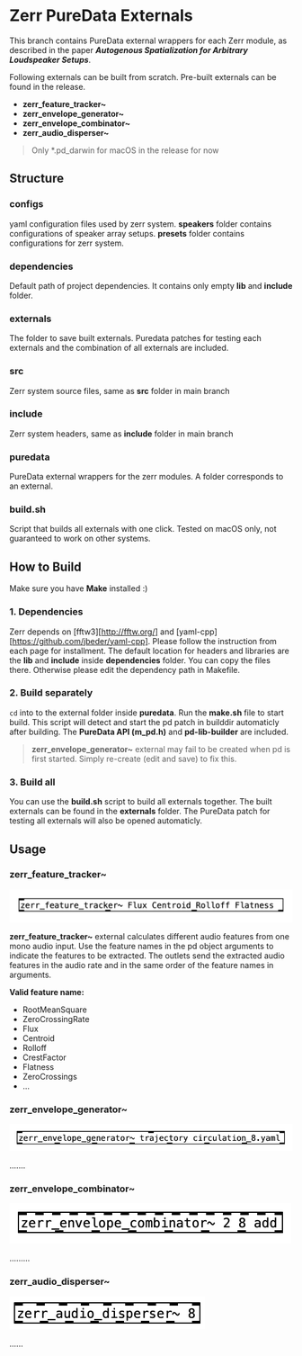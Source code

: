 # Zerr PureData Externals

This branch contains PureData external wrappers for each Zerr module, as described in the paper ***Autogenous Spatialization for Arbitrary Loudspeaker Setups***. 

Following externals can be built from scratch. Pre-built externals can be found in the release.

- **zerr_feature_tracker~**
- **zerr_envelope_generator~**
- **zerr_envelope_combinator~**
- **zerr_audio_disperser~**

> Only *.pd_darwin for macOS in the release for now

## Structure

### configs

yaml configuration files used by zerr system. **speakers** folder contains configurations of speaker array setups. **presets** folder contains configurations for zerr system.

### dependencies

Default path of project dependencies. It contains only empty **lib** and **include** folder.

### externals

The folder to save built externals. Puredata patches for testing each externals and the combination of all externals are included.

### src

Zerr system source files, same as **src** folder in main branch

### include

Zerr system headers, same as **include** folder in main branch

### puredata

PureData external wrappers for the zerr modules. A folder corresponds to an external.

### build.sh

Script that builds all externals with one click. Tested on macOS only, not guaranteed to work on other systems. 

## How to Build

Make sure you have **Make** installed :)

### 1. Dependencies

Zerr depends on  [fftw3][http://fftw.org/] and  [yaml-cpp][https://github.com/jbeder/yaml-cpp]. Please follow the instruction from each page for installment. The default location for headers and libraries are the **lib** and **include** inside **dependencies** folder. You can copy the files there. Otherwise please edit the dependency path in Makefile.

### 2. Build separately

`cd` into to the external folder inside **puredata**. Run the **make.sh** file to start build. This script will detect and start the pd patch in builddir automaticly after building. The **PureData API (m_pd.h)** and **pd-lib-builder** are included. 

>  **zerr_envelope_generator~** external may fail to be created when pd is first started. Simply re-create (edit and save) to fix this.

### 3. Build all

You can use the **build.sh** script to build all externals together.  The built  externals can be found in the **externals** folder. The PureData patch for testing all externals will also be opened automaticly.

## Usage

### zerr_feature_tracker~

![Snipaste_2023-08-07_00-37-16](img/Snipaste_2023-08-07_00-37-16.png)

**zerr_feature_tracker~** external calculates different audio features from one mono audio input. Use the feature names in the pd object arguments to indicate the features to be extracted. The outlets send the extracted audio features in the audio rate and in the same order of the feature names in arguments.

**Valid feature name:**

- RootMeanSquare
- ZeroCrossingRate
- Flux
- Centroid
- Rolloff
- CrestFactor
- Flatness
- ZeroCrossings
- ...

### zerr_envelope_generator~

![Snipaste_2023-08-07_00-42-28](img/Snipaste_2023-08-07_00-42-28.png)

.......

### zerr_envelope_combinator~

![Snipaste_2023-08-07_00-42-34](img/Snipaste_2023-08-07_00-42-34.png)

.........

### zerr_audio_disperser~

![Snipaste_2023-08-07_00-42-39](img/Snipaste_2023-08-07_00-42-39.png)

......

